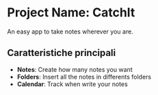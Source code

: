 # Project Name: CatchIt

An easy app to take notes wherever you are.

## Caratteristiche principali

- **Notes**: Create how many notes you want
- **Folders**: Insert all the notes in differents folders
- **Calendar**: Track when write your notes
